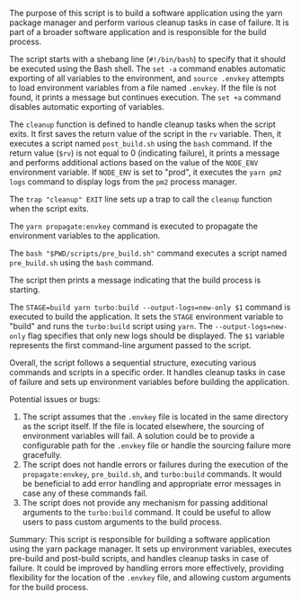 The purpose of this script is to build a software application using the yarn package manager and perform various cleanup tasks in case of failure. It is part of a broader software application and is responsible for the build process.

The script starts with a shebang line (`#!/bin/bash`) to specify that it should be executed using the Bash shell. The `set -a` command enables automatic exporting of all variables to the environment, and `source .envkey` attempts to load environment variables from a file named `.envkey`. If the file is not found, it prints a message but continues execution. The `set +a` command disables automatic exporting of variables.

The `cleanup` function is defined to handle cleanup tasks when the script exits. It first saves the return value of the script in the `rv` variable. Then, it executes a script named `post_build.sh` using the `bash` command. If the return value (`$rv`) is not equal to 0 (indicating failure), it prints a message and performs additional actions based on the value of the `NODE_ENV` environment variable. If `NODE_ENV` is set to "prod", it executes the `yarn pm2 logs` command to display logs from the `pm2` process manager.

The `trap "cleanup" EXIT` line sets up a trap to call the `cleanup` function when the script exits.

The `yarn propagate:envkey` command is executed to propagate the environment variables to the application.

The `bash "$PWD/scripts/pre_build.sh"` command executes a script named `pre_build.sh` using the `bash` command.

The script then prints a message indicating that the build process is starting.

The `STAGE=build yarn turbo:build --output-logs=new-only $1` command is executed to build the application. It sets the `STAGE` environment variable to "build" and runs the `turbo:build` script using `yarn`. The `--output-logs=new-only` flag specifies that only new logs should be displayed. The `$1` variable represents the first command-line argument passed to the script.

Overall, the script follows a sequential structure, executing various commands and scripts in a specific order. It handles cleanup tasks in case of failure and sets up environment variables before building the application.

Potential issues or bugs:
1. The script assumes that the `.envkey` file is located in the same directory as the script itself. If the file is located elsewhere, the sourcing of environment variables will fail. A solution could be to provide a configurable path for the `.envkey` file or handle the sourcing failure more gracefully.
2. The script does not handle errors or failures during the execution of the `propagate:envkey`, `pre_build.sh`, and `turbo:build` commands. It would be beneficial to add error handling and appropriate error messages in case any of these commands fail.
3. The script does not provide any mechanism for passing additional arguments to the `turbo:build` command. It could be useful to allow users to pass custom arguments to the build process.

Summary:
This script is responsible for building a software application using the yarn package manager. It sets up environment variables, executes pre-build and post-build scripts, and handles cleanup tasks in case of failure. It could be improved by handling errors more effectively, providing flexibility for the location of the `.envkey` file, and allowing custom arguments for the build process.